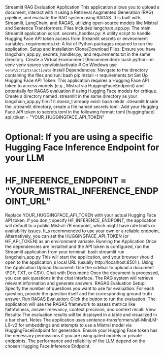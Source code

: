 Streamlit RAG Evaluation Application
This application allows you to upload a document, interact with it using a Retrieval Augmented Generation (RAG) pipeline, and evaluate the RAG system using RAGAS. It is built with Streamlit, LangChain, and RAGAS, utilizing open-source models like Mistral and Sentence Transformers.
Files Included
langchain_app.py: The main Streamlit application script.
secrets_handler.py: A utility script to handle Hugging Face API token access from Streamlit secrets or environment variables.
requirements.txt: A list of Python packages required to run the application.
Setup and Installation
Clone/Download Files:
Ensure you have langchain_app.py, secrets_handler.py, and requirements.txt in the same directory.
Create a Virtual Environment (Recommended):
bash
python -m venv venv
source venv/bin/activate  # On Windows use `venv\Scripts\activate`
Install Dependencies:
Navigate to the directory containing the files and run:
bash
pip install -r requirements.txt
Set Up Hugging Face API Token:
This application requires a Hugging Face API token to access models (e.g., Mistral via HuggingFaceEndpoint) and potentially for RAGAS evaluation if using Hugging Face models for critique.
Create a directory named .streamlit in the same directory as your langchain_app.py file if it doesn_t already exist:
bash
mkdir .streamlit
Inside the .streamlit directory, create a file named secrets.toml.
Add your Hugging Face API token to secrets.toml in the following format:
toml
[huggingface]
api_token = "YOUR_HUGGINGFACE_API_TOKEN"
# Optional: If you are using a specific Hugging Face Inference Endpoint for your LLM
# HF_INFERENCE_ENDPOINT = "YOUR_MISTRAL_INFERENCE_ENDPOINT_URL"
Replace YOUR_HUGGINGFACE_API_TOKEN with your actual Hugging Face API token. If you don_t specify HF_INFERENCE_ENDPOINT, the application will default to a public Mistral-7B endpoint, which might have rate limits or availability issues. It_s recommended to use your own or a reliable endpoint.
Alternatively, you can set the HUGGINGFACE_API_TOKEN (or HF_API_TOKEN) as an environment variable.
Running the Application
Once the dependencies are installed and the API token is configured, run the Streamlit application from your terminal:
bash
streamlit run langchain_app.py
This will start the application, and your browser should open to the application_s local URL (usually http://localhost:8501 ).
Using the Application
Upload Document: Use the sidebar to upload a document (PDF, TXT, or CSV).
Chat with Document: Once the document is processed, you can ask questions in the chat interface. The RAG system will retrieve relevant information and generate answers.
RAGAS Evaluation Setup:
Specify the number of questions you want to use for evaluation.
For each question, provide the question itself and the corresponding ground truth answer.
Run RAGAS Evaluation: Click the button to run the evaluation. The application will use the RAGAS framework to assess metrics like faithfulness, answer relevancy, context precision, and context recall.
View Results: The evaluation results will be displayed in a table and visualized in a bar chart.
Notes
The application uses sentence-transformers/all-MiniLM-L6-v2 for embeddings and attempts to use a Mistral model via HuggingFaceEndpoint for generation.
Ensure your Hugging Face token has the necessary permissions if you are using gated models or private endpoints.
The performance and reliability of the LLM depend on the chosen Hugging Face Inference Endpoint.
